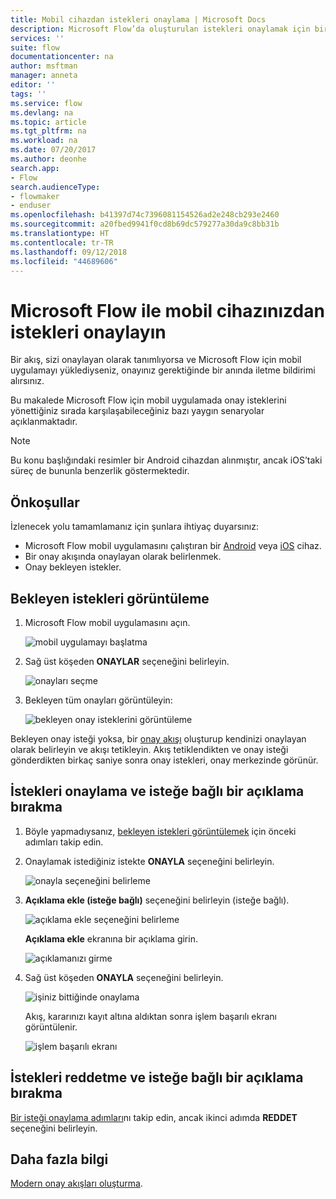 ```yaml
---
title: Mobil cihazdan istekleri onaylama | Microsoft Docs
description: Microsoft Flow’da oluşturulan istekleri onaylamak için bir mobil cihaz kullanın.
services: ''
suite: flow
documentationcenter: na
author: msftman
manager: anneta
editor: ''
tags: ''
ms.service: flow
ms.devlang: na
ms.topic: article
ms.tgt_pltfrm: na
ms.workload: na
ms.date: 07/20/2017
ms.author: deonhe
search.app:
- Flow
search.audienceType:
- flowmaker
- enduser
ms.openlocfilehash: b41397d74c7396081154526ad2e248cb293e2460
ms.sourcegitcommit: a20fbed9941f0cd8b69dc579277a30da9c8bb31b
ms.translationtype: HT
ms.contentlocale: tr-TR
ms.lasthandoff: 09/12/2018
ms.locfileid: "44689606"
---
```

# <a name="approve-requests-on-your-mobile-device-by-using-microsoft-flow"></a>Microsoft Flow ile mobil cihazınızdan istekleri onaylayın
Bir akış, sizi onaylayan olarak tanımlıyorsa ve Microsoft Flow için mobil uygulamayı yüklediyseniz, onayınız gerektiğinde bir anında iletme bildirimi alırsınız.

Bu makalede Microsoft Flow için mobil uygulamada onay isteklerini yönettiğiniz sırada karşılaşabileceğiniz bazı yaygın senaryolar açıklanmaktadır.

> [!NOTE]
> Bu konu başlığındaki resimler bir Android cihazdan alınmıştır, ancak iOS’taki süreç de bununla benzerlik göstermektedir.
> 
> 

## <a name="prerequisites"></a>Önkoşullar
İzlenecek yolu tamamlamanız için şunlara ihtiyaç duyarsınız:

* Microsoft Flow mobil uygulamasını çalıştıran bir [Android](https://aka.ms/flowmobiledocsandroid) veya [iOS](https://aka.ms/flowmobiledocsios) cihaz.
* Bir onay akışında onaylayan olarak belirlenmek.
* Onay bekleyen istekler.

## <a name="view-pending-requests"></a>Bekleyen istekleri görüntüleme
1. Microsoft Flow mobil uygulamasını açın.
   
    ![mobil uygulamayı başlatma](./media/mobile-approvals/open-app.png)
2. Sağ üst köşeden **ONAYLAR** seçeneğini belirleyin.
   
    ![onayları seçme](./media/mobile-approvals/select-approvals.png)
3. Bekleyen tüm onayları görüntüleyin:
   
    ![bekleyen onay isteklerini görüntüleme](./media/mobile-approvals/show-pending-approval-requests.png)

Bekleyen onay isteği yoksa, bir [onay akışı](modern-approvals.md) oluşturup kendinizi onaylayan olarak belirleyin ve akışı tetikleyin. Akış tetiklendikten ve onay isteği gönderdikten birkaç saniye sonra onay istekleri, onay merkezinde görünür.

## <a name="approve-requests-and-leave-an-optional-comment"></a>İstekleri onaylama ve isteğe bağlı bir açıklama bırakma
1. Böyle yapmadıysanız, [bekleyen istekleri görüntülemek](mobile-approvals.md#view-pending-requests) için önceki adımları takip edin.
2. Onaylamak istediğiniz istekte **ONAYLA** seçeneğini belirleyin.
   
    ![onayla seçeneğini belirleme](./media/mobile-approvals/select-approve.png)
3. **Açıklama ekle (isteğe bağlı)**  seçeneğini belirleyin (isteğe bağlı).
   
    ![açıklama ekle seçeneğini belirleme](./media/mobile-approvals/select-add-comment.png)
   
    **Açıklama ekle** ekranına bir açıklama girin.
   
    ![açıklamanızı girme](./media/mobile-approvals/enter-comment-for-approval.png)
4. Sağ üst köşeden **ONAYLA** seçeneğini belirleyin.
   
    ![işiniz bittiğinde onaylama](./media/mobile-approvals/tap-confirm-button.png)
   
    Akış, kararınızı kayıt altına aldıktan sonra işlem başarılı ekranı görüntülenir.
   
    ![işlem başarılı ekranı](./media/mobile-approvals/approved.png)

## <a name="reject-requests-and-leave-an-optional-comment"></a>İstekleri reddetme ve isteğe bağlı bir açıklama bırakma
[Bir isteği onaylama adımları](mobile-approvals.md#approve-requests-and-leave-an-optional-comment)nı takip edin, ancak ikinci adımda **REDDET** seçeneğini belirleyin.

## <a name="learn-more"></a>Daha fazla bilgi
[Modern onay akışları oluşturma](modern-approvals.md).

